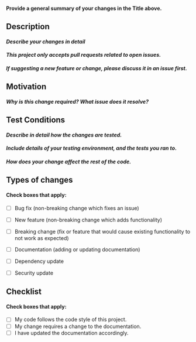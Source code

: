 #### Provide a general summary of your changes in the Title above.

## **Description**
#### _Describe your changes in detail_


#### _This project only accepts pull requests related to open issues._
#### _If suggesting a new feature or change, please discuss it in an issue first._


## **Motivation** 
#### _Why is this change required? What issue does it resolve?_


## **Test** **Conditions**
#### _Describe in detail how the changes are tested._ 
#### _Include details of your testing environment, and the tests you ran to._
#### _How does your change affect the rest of the code._ 


## **Types of changes**
#### Check boxes that apply:
- [ ] Bug fix (non-breaking change which fixes an issue)
- [ ] New feature (non-breaking change which adds functionality)
- [ ] Breaking change (fix or feature that would cause existing functionality to not work as expected)
- [ ] Documentation (adding or updating documentation)
- [ ] Dependency update
- [ ] Security update


## **Checklist**
#### Check boxes that apply:
- [ ] My code follows the code style of this project.
- [ ] My change requires a change to the documentation.
- [ ] I have updated the documentation accordingly.
